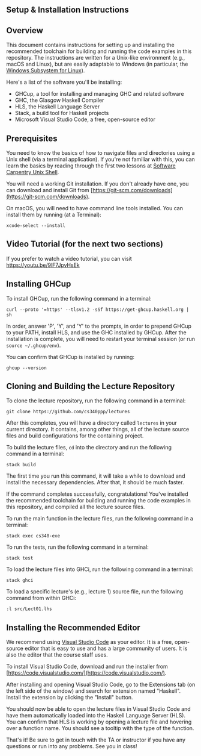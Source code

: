 Setup & Installation Instructions
---------------------------------

## Overview

This document contains instructions for setting up and installing the recommended toolchain for building and running the code examples in this repository. The instructions are written for a Unix-like environment (e.g., macOS and Linux), but are easily adaptable to Windows (in particular, the [Windows Subsystem for Linux](https://learn.microsoft.com/en-us/windows/wsl/about)).

Here's a list of the software you'll be installing:

- GHCup, a tool for installing and managing GHC and related software
- GHC, the Glasgow Haskell Compiler
- HLS, the Haskell Language Server
- Stack, a build tool for Haskell projects
- Microsoft Visual Studio Code, a free, open-source editor

## Prerequisites

You need to know the basics of how to navigate files and directories using a Unix shell (via a terminal application). If you're not familiar with this, you can learn the basics by reading through the first two lessons at  [Software Carpentry Unix Shell](https://swcarpentry.github.io/shell-novice/).

You will need a working Git installation. If you don't already have one, you can download and install Git from [https://git-scm.com/downloads](https://git-scm.com/downloads).

On macOS, you will need to have command line tools installed. You can install them by running (at a Terminal):

    xcode-select --install

## Video Tutorial (for the next two sections)

If you prefer to watch a video tutorial, you can visit <https://youtu.be/9lF7JpvHsEk>

## Installing GHCup

To install GHCup, run the following command in a terminal:

    curl --proto '=https' --tlsv1.2 -sSf https://get-ghcup.haskell.org | sh

In order, answer 'P', 'Y', and 'Y' to the prompts, in order to prepend GHCup to your PATH, install HLS, and use the GHC installed by GHCup.  After the installation is complete, you will need to restart your terminal session (or run `source ~/.ghcup/env`).

You can confirm that GHCup is installed by running:

    ghcup --version

## Cloning and Building the Lecture Repository

To clone the lecture repository, run the following command in a terminal:

    git clone https://github.com/cs340ppp/lectures

After this completes, you will have a directory called `lectures` in your current directory. It contains, among other things, all of the lecture source files and build configurations for the containing project.

To build the lecture files, `cd` into the directory and run the following command in a terminal:

    stack build

The first time you run this command, it will take a while to download and install the necessary dependencies. After that, it should be much faster.

If the command completes successfully, congratulations! You've installed the recommended toolchain for building and running the code examples in this repository, and compiled all the lecture source files.

To run the main function in the lecture files, run the following command in a terminal:

    stack exec cs340-exe

To run the tests, run the following command in a terminal:

    stack test

To load the lecture files into GHCi, run the following command in a terminal:

    stack ghci

To load a specific lecture's (e.g., lecture 1) source file, run the following command from within GHCi:

    :l src/Lect01.lhs

## Installing the Recommended Editor

We recommend using [Visual Studio Code](https://code.visualstudio.com/) as your editor. It is a free, open-source editor that is easy to use and has a large community of users. It is also the editor that the course staff uses.

To install Visual Studio Code, download and run the installer from [https://code.visualstudio.com/](https://code.visualstudio.com/). 

After installing and opening Visual Studio Code, go to the Extensions tab (on the left side of the window) and search for extension named "Haskell". Install the extension by clicking the "Install" button.

You should now be able to open the lecture files in Visual Studio Code and have them automatically loaded into the Haskell Language Server (HLS). You can confirm that HLS is working by opening a lecture file and hovering over a function name. You should see a tooltip with the type of the function.

That's it! Be sure to get in touch with the TA or instructor if you have any questions or run into any problems. See you in class!
